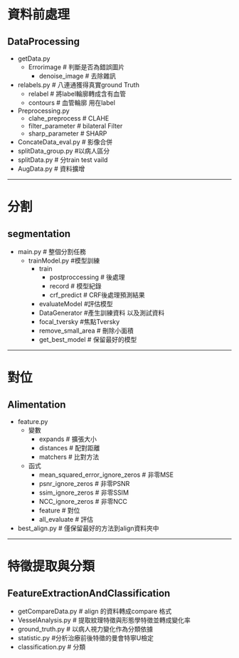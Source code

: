 # 資料前處理
## DataProcessing 
- getData.py
  - Errorimage # 判斷是否為錯誤圖片
    - denoise_image # 去除雜訊
- relabels.py # 八連通獲得真實ground Truth
  - relabel # 將label輪廓轉成含有血管
  - contours # 血管輪廓 用在label
- Preprocessing.py
   - clahe_preprocess # CLAHE
  - filter_parameter # bilateral Filter
  - sharp_parameter # SHARP
- ConcateData_eval.py # 影像合併
- splitData_group.py #以病人區分
- splitData.py # 分train test vaild
- AugData.py # 資料擴增
---------------------------------
# 分割
## segmentation 
- main.py # 整個分割任務
  - trainModel.py #模型訓練
     - train
       - postproccessing # 後處理
       - record # 模型紀錄
       - crf_predict # CRF後處理預測結果
     -  evaluateModel #評估模型
     -  DataGenerator #產生訓練資料 以及測試資料
     -  focal_tversky #焦點Tversky
     -  remove_small_area # 刪除小面積
     -  get_best_model # 保留最好的模型
------------------------------------
# 對位
## Alimentation 
- feature.py
  - 變數
    - expands # 擴張大小
    -  distances # 配對距離
    -   matchers # 比對方法
  - 函式
    - mean_squared_error_ignore_zeros # 非零MSE
    - psnr_ignore_zeros # 非零PSNR
    - ssim_ignore_zeros # 非零SSIM
    - NCC_ignore_zeros # 非零NCC
    - feature # 對位
    - all_evaluate # 評估
 - best_align.py  # 僅保留最好的方法到align資料夾中

------------------

# 特徵提取與分類
## FeatureExtractionAndClassification 
-  getCompareData.py # align 的資料轉成compare 格式
-  VesselAnalysis.py # 提取紋理特徵與形態學特徵並轉成變化率
-  ground_truth.py # 以病人視力變化作為分類依據
-  statistic.py #分析治療前後特徵的曼會特寧U檢定
-  classification.py # 分類




